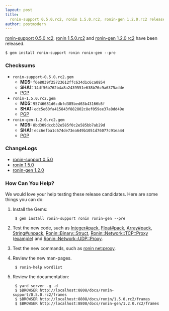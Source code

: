 ```yaml
---
layout: post
title:
  ronin-support 0.5.0.rc2, ronin 1.5.0.rc2, ronin-gen 1.2.0.rc2 released
author: postmodern
---
```


[ronin-support 0.5.0.rc2][1], [ronin 1.5.0.rc2][2] and [ronin-gen 1.2.0.rc2][3] 
have been released.

    $ gem install ronin-support ronin ronin-gen --pre

### Checksums

* `ronin-support-0.5.0.rc2.gem`
  * **MD5:** `f6e8039f25723612ffc634d1c6ca0854`
  * **SHA1:** `14df56b762b4a8a2439551e638b76c9a6375adde`
  * [PGP][4]
* `ronin-1.5.0.rc2.gem`
  * **MD5:** `95746681d6cdbfd385bed63b43166b5f`
  * **SHA1:** `edc5e60fa415843f882802c8ef059ee37a8dd49e`
  * [PGP][5]
* `ronin-gen-1.2.0.rc2.gem`
  * **MD5:** `8bd309dccb32e585f0c2e585bb7ab29d`
  * **SHA1:** `ecc6efba1c674de73ea649b1051d76077c91ea44`
  * [PGP][6]

### ChangeLogs

* [ronin-support 0.5.0][7]
* [ronin 1.5.0][8]
* [ronin-gen 1.2.0][9]

### How Can You Help?

We would love your help testing these release candidates.
Here are some things you can do:

1. Install the Gems:

        $ gem install ronin-support ronin ronin-gen --pre

2. Test the new code, such as [Integer#pack], [Float#pack], [Array#pack],
  [String#unpack], [Ronin::Binary::Struct], [Ronin::Network::TCP::Proxy]
  ([example][10]) and [Ronin::Network::UDP::Proxy].
3. Test the new commands, such as [ronin net:proxy].
4. Review the new man-pages.

        $ ronin-help wordlist

5. Review the documentation:

        $ yard server -g -d
        $ $BROWSER http://localhost:8808/docs/ronin-support/0.5.0.rc2/frames
        $ $BROWSER http://localhost:8808/docs/ronin/1.5.0.rc2/frames
        $ $BROWSER http://localhost:8808/docs/ronin-gen/1.2.0.rc2/frames

[1]: http://rubygems.org/gems/ronin-support/versions/0.5.0.rc2
[2]: http://rubygems.org/gems/ronin/versions/1.5.0.rc2
[3]: http://rubygems.org/gems/ronin-gen/versions/1.2.0.rc2
[4]: https://github.com/downloads/ronin-ruby/ronin-support/ronin-support-0.5.0.rc2.gem.asc
[5]: https://github.com/downloads/ronin-ruby/ronin/ronin-1.5.0.rc2.gem.asc
[6]: https://github.com/downloads/ronin-ruby/ronin-gen/ronin-gen-1.2.0.rc2.gem.asc
[7]: https://github.com/ronin-ruby/ronin-support/blob/0.5.0/ChangeLog.md#050--2012-05-28
[8]: https://github.com/ronin-ruby/ronin/blob/1.5.0/ChangeLog.md#150--2012-05-28
[9]: https://github.com/ronin-ruby/ronin-gen/blob/1.2.0/ChangeLog.md#120--2012-05-28
[10]: https://gist.github.com/2657303

[Integer#pack]: https://github.com/ronin-ruby/ronin-support/blob/0.5.0/lib/ronin/formatting/extensions/binary/integer.rb#L90-127
[Float#pack]: https://github.com/ronin-ruby/ronin-support/blob/0.5.0/lib/ronin/formatting/extensions/binary/float.rb#L24-49
[Array#pack]: https://github.com/ronin-ruby/ronin-support/blob/0.5.0/lib/ronin/formatting/extensions/binary/array.rb#L26-51
[String#unpack]: https://github.com/ronin-ruby/ronin-support/blob/0.5.0/lib/ronin/formatting/extensions/binary/array.rb#L26-51
[Ronin::Binary::Struct]: https://github.com/ronin-ruby/ronin-support/blob/0.5.0/lib/ronin/binary/struct.rb#L26-49
[Ronin::Network::TCP::Proxy]: https://github.com/ronin-ruby/ronin-support/blob/0.5.0/lib/ronin/network/tcp/proxy.rb#L27-76
[Ronin::Network::UDP::Proxy]: https://github.com/ronin-ruby/ronin-support/blob/0.5.0/lib/ronin/network/udp/proxy.rb#L30
[ronin net:proxy]: https://github.com/ronin-ruby/ronin/blob/1.5.0/lib/ronin/ui/cli/commands/net/proxy.rb#L31-75
